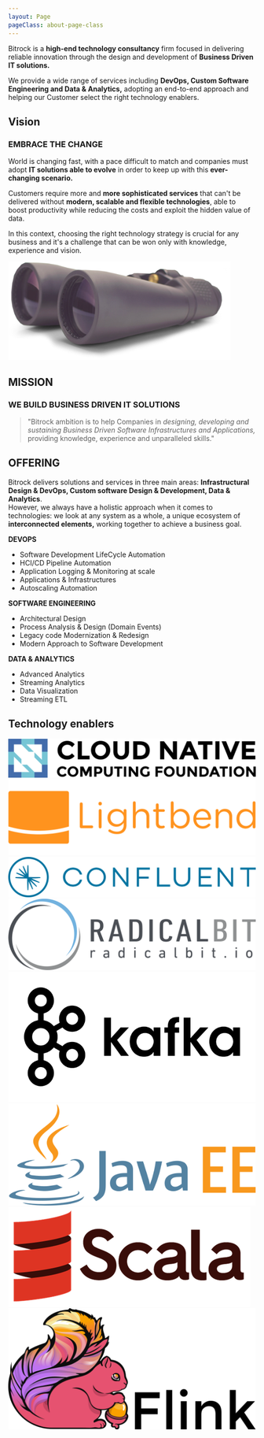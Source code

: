 ```yaml
---
layout: Page
pageClass: about-page-class
---
```


<div class="introduction">

<div class="introduction__text">

Bitrock is a **high-end technology consultancy** firm focused in delivering reliable innovation through the design and development of **Business Driven IT solutions.** 

We provide a wide range of services including **DevOps, Custom Software Engineering and Data & Analytics,** adopting an end-to-end approach and helping our Customer select the right technology enablers.

</div>

</div>

<div class="vision">

<div class="vision__text">

<h2>Vision</h2>
<h3>EMBRACE THE CHANGE</h3>

World is changing fast, with a pace difficult to match and companies must adopt **IT solutions able to evolve** in order to keep up with this **ever-changing scenario.**

Customers require more and **more sophisticated services** that can't be delivered without **modern, scalable and flexible technologies**, able to boost productivity while reducing the costs and exploit the hidden value of data.

In this context, choosing the right technology strategy is crucial for any business and it's a challenge that can be won only with knowledge, experience and vision.

</div>

<img src="/img/binoculars.png">

</div>

<section class="mission">

<h2>MISSION</h2>
<h3>WE BUILD BUSINESS DRIVEN IT SOLUTIONS</h3>

<blockquote>

"Bitrock ambition is to help Companies in <em>designing, developing and sustaining Business Driven Software Infrastructures and Applications,</em> providing knowledge, experience and unparalleled skills."

</blockquote>

</section>

<section class="offering">

<div class="offering__text">

<h2>OFFERING</h2>

Bitrock delivers solutions and services in three main areas: **Infrastructural Design & DevOps, Custom software Design & Development, Data & Analytics**.<br/>
However, we always have a holistic approach when it comes to technologies: we look at any system as a whole, a unique ecosystem of **interconnected elements,** working together to achieve a business goal.

</div>

<div class="offering__list">

<div class="offering__item">

**DEVOPS**
<ul>
    <li>Software Development LifeCycle Automation</li>
    <li>HCI/CD Pipeline Automation</li>
    <li>Application Logging & Monitoring at scale</li>
    <li>Applications & Infrastructures</li>
    <li>Autoscaling Automation</li>
</ul> 

</div>

<div class="offering__item">

**SOFTWARE ENGINEERING**
<ul>
    <li>Architectural Design</li>
    <li>Process Analysis & Design (Domain Events)</li>
    <li>Legacy code Modernization & Redesign</li>
    <li>Modern Approach to Software Development</li>
</ul> 

</div>

<div class="offering__item">

**DATA & ANALYTICS**
<ul>
    <li>Advanced Analytics</li>
    <li>Streaming Analytics</li>
    <li>Data Visualization</li>
    <li>Streaming ETL</li>
</ul> 

</div>

</div>

</section>

<div class="technology-drivers">

<h2>Technology enablers</h2>

<div class="technology-drivers__images">

<img src="/img/cloud.png">
<img src="/img/lightbend.png">
<img src="/img/confluent.png">
<img src="/img/radicalbit.png">
<img src="/img/kafka.png">
<img src="/img/java.png">
<img src="/img/scala.png">
<img src="/img/flink.png">

</div>

</div>


